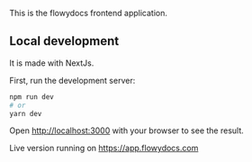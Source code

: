 This is the flowydocs frontend application.

## Local development

It is made with NextJs.

First, run the development server:

```bash
npm run dev
# or
yarn dev
```

Open [http://localhost:3000](http://localhost:3000) with your browser to see the result.


Live version running on https://app.flowydocs.com
